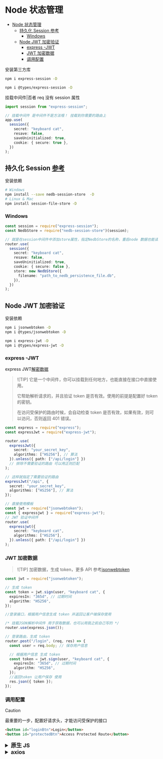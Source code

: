 # Node 状态管理

- [Node 状态管理](#node-状态管理)
  - [持久化 Session 参考](#持久化-session-参考)
    - [Windows](#windows)
  - [Node JWT 加密验证](#node-jwt-加密验证)
    - [express -JWT](#express--jwt)
    - [JWT 加密数据](#jwt-加密数据)
    - [调用配置](#调用配置)

安装第三方库

```bash
npm i express-session -D

npm i @types/express-session -D
```

挂载中间件|否者 req 没有 session 属性

```typescript
import session from "express-session";

// 挂载中间件 是中间件不是方法哦！ 挂载到你需要的路由上
app.use(
  session({
    secret: "keyboard cat",
    resave: false,
    saveUninitialized: true,
    cookie: { secure: true },
  })
);
```

## 持久化 Session [参考](https://blog.csdn.net/chaoyangsun/article/details/79240888)

安装依赖

```bash
# Windows
npm install --save nedb-session-store  -D
# Linux & Mac
npm install session-file-store -D
```

### Windows

```typescript
const session = require("express-session");
const NedbStore = require("nedb-session-store")(session);

// 就是在session中间件中添加store属性，指定NedbStore的名称，重启node 数据也能读取
router.use(
  session({
    secret: "keyboard cat",
    resave: false,
    saveUninitialized: true,
    cookie: { secure: false },
    store: new NedbStore({
      filename: "path_to_nedb_persistence_file.db",
    }),
  })
);
```

## Node JWT 加密验证

安装依赖

```bash
npm i jsonwebtoken -D
npm i @types/jsonwebtoken -D

npm i express-jwt -D
npm i @types/express-jwt -D
```

### express -JWT

express JWT[解密数据](https://www.npmjs.com/package/express-jwt)

> ![TIP]
> 它是一个中间件，你可以挂载到任何地方，也能直接在接口中直接使用。
>
> 它帮助解析请求的，并且验证 token 是否有效。使用的前提是配置好 token 的密钥。
>
> 在访问受保护的路由时候，会自动检查 token 是否有效，如果有效，则可以访问，否则返回 401 错误。

```typescript
const express = require("express");
const expressJwt = require("express-jwt");

router.use(
  expressJwt({
    secret: "your_secret_key",
    algorithms: ["HS256"], // 算法
  }).unless({ path: ["/api/login"] })
  // 排除不需要验证的路由 可以用正则匹配
);

// 这样就指定了需要验证的路由
expressJwt("/api", {
  secret: "your_secret_key",
  algorithms: ["HS256"], // 算法
});

// 直接使用模板
const jwt = require("jsonwebtoken");
const { expressjwt } = require("express-jwt");
// JWT 验证中间件
router.use(
  expressjwt({
    secret: "keyboard cat",
    algorithms: ["HS256"],
  }).unless({ path: ["/api/login"] })
);
```

### JWT 加密数据

> ![TIP]
> 加密数据，生成 token，更多 API 参考[jsonwebtoken](https://www.npmjs.com/package/jsonwebtoken)

```typescript
const jwt = require("jsonwebtoken");

// 生成 token
const token = jwt.sign(user, "keyboard cat", {
  expiresIn: "365d", // 过期时间
  algorithm: "HS256",
});

//登录接口，根据用户信息生成 token 并返回让客户端保存使用

/* 挂载JSON解析中间件 用于获取数据，也可以用我之前自己写的 */
router.use(express.json());

// 登录路由，生成 token
router.post("/login", (req, res) => {
  const user = req.body; // 保存用户信息

  // 根据用户信息 生成 token
  const token = jwt.sign(user, "keyboard cat", {
    expiresIn: "365d", // 过期时间
    algorithm: "HS256",
  });
  //返回token 让用户保存 使用
  res.json({ token });
});
```

### 调用配置

> [!CAUTION]
> 最重要的一步，配置好请求头，才能访问受保护的接口

```html
<button id="loginBtn">Login</button>
<button id="protectedBtn">Access Protected Route</button>
```

<details>
<summary style="font-size: 18px; font-weight: bold;">原生 JS</summary>

```javascript
document.getElementById("loginBtn").addEventListener("click", async () => {
  try {
    const response = await fetch("/api/login", {
      method: "POST",
      headers: {
        "Content-Type": "application/json",
      },
      body: JSON.stringify({ username: "test", password: "password" }), // 模拟登录数据
    });
    const data = await response.json();
    if (data.token) {
      localStorage.setItem("jwtToken", data.token);
      alert("Login successful! Token stored.");
    } else {
      alert("Login failed.");
    }
  } catch (error) {
    console.error("Error:", error);
  }
});

document.getElementById("protectedBtn").addEventListener("click", async () => {
  const token = localStorage.getItem("jwtToken");
  if (!token) {
    alert("No token found. Please login first.");
    return;
  }
  try {
    const response = await fetch("/api/protected", {
      method: "GET",
      headers: {
        Authorization: `Bearer ${token}`,
      },
    });
    if (response.ok) {
      const data = await response.text();
      alert(`Protected resource accessed: ${data}`);
    } else {
      alert("Access denied.");
    }
  } catch (error) {
    console.error("Error:", error);
  }
});
```

</details>

<details>
<summary style="font-size: 18px; font-weight: bold;">axios</summary>

```javascript
document.getElementById("loginBtn").addEventListener("click", async () => {
  try {
    const response = await axios.post("/api/login", {
      username: "test",
      password: "password", // 模拟登录数据
    });
    const { token } = response.data;
    if (token) {
      localStorage.setItem("jwtToken", token);
      alert("Login successful! Token stored.");
    } else {
      alert("Login failed.");
    }
  } catch (error) {
    console.error("Error:", error);
  }
});

document.getElementById("protectedBtn").addEventListener("click", async () => {
  const token = localStorage.getItem("jwtToken");
  if (!token) {
    alert("No token found. Please login first.");
    return;
  }

  try {
    const response = await axios.get("/api/protected", {
      headers: {
        Authorization: `Bearer ${token}`,
      },
    });
    if (response.status === 200) {
      alert(`Protected resource accessed: ${response.data}`);
    } else {
      alert("Access denied.");
    }
  } catch (error) {
    console.error("Error:", error);
    alert("Access denied.");
  }
});
```
